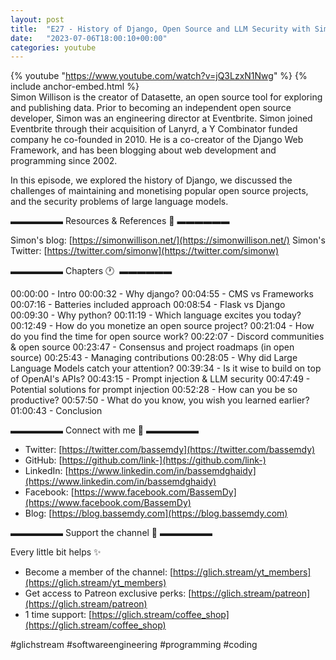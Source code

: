 ```yaml
---
layout: post
title:  "E27 - History of Django, Open Source and LLM Security with Simon Willison"
date:   "2023-07-06T18:00:10+00:00"
categories: youtube
---
```

{% youtube  "https://www.youtube.com/watch?v=jQ3LzxN1Nwg" %}
{% include anchor-embed.html %}
<br />
Simon Willison is the creator of Datasette, an open source tool for exploring and publishing data. Prior to becoming an independent open source developer, Simon was an engineering director at Eventbrite. Simon joined Eventbrite through their acquisition of Lanyrd, a Y Combinator funded company he co-founded in 2010. He is a co-creator of the Django Web Framework, and has been blogging about web development and programming since 2002.

In this episode, we explored the history of Django, we discussed the challenges of maintaining and monetising popular open source projects, and the security problems of large language models.

▬▬▬▬▬▬ Resources &amp; References 📕 ▬▬▬▬▬▬

Simon's blog: [https://simonwillison.net/](https://simonwillison.net/)
Simon's Twitter: [https://twitter.com/simonw](https://twitter.com/simonw)

▬▬▬▬▬▬ Chapters 🕐  ▬▬▬▬▬▬

00:00:00 - Intro
00:00:32 - Why django? 
00:04:55 - CMS vs Frameworks 
00:07:16 - Batteries included approach 
00:08:54 - Flask vs Django 
00:09:30 - Why python? 
00:11:19 - Which language excites you today? 
00:12:49 - How do you monetize an open source project? 
00:21:04 - How do you find the time for open source work? 
00:22:07 - Discord communities &amp; open source 
00:23:47 - Consensus and project roadmaps (in open source) 
00:25:43 - Managing contributions 
00:28:05 - Why did Large Language Models catch your attention? 
00:39:34 - Is it wise to build on top of OpenAI's APIs? 
00:43:15 - Prompt injection &amp; LLM security 
00:47:49 - Potential solutions for prompt injection 
00:52:28 - How can you be so productive? 
00:57:50 - What do you know, you wish you learned earlier? 
01:00:43 - Conclusion 

▬▬▬▬▬▬ Connect with me 👋 ▬▬▬▬▬▬

- Twitter: [https://twitter.com/bassemdy](https://twitter.com/bassemdy)
- GitHub: [https://github.com/link-](https://github.com/link-)
- LinkedIn: [https://www.linkedin.com/in/bassemdghaidy](https://www.linkedin.com/in/bassemdghaidy)
- Facebook: [https://www.facebook.com/BassemDy](https://www.facebook.com/BassemDy)
- Blog: [https://blog.bassemdy.com](https://blog.bassemdy.com)

▬▬▬▬▬▬ Support the channel 💜 ▬▬▬▬▬▬

Every little bit helps ✨
- Become a member of the channel: [https://glich.stream/yt_members](https://glich.stream/yt_members)
- Get access to Patreon exclusive perks: [https://glich.stream/patreon](https://glich.stream/patreon)
- 1 time support: [https://glich.stream/coffee_shop](https://glich.stream/coffee_shop)

#glichstream #softwareengineering #programming #coding
